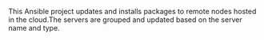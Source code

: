 This Ansible project updates and installs packages to remote nodes hosted in the cloud.The servers are grouped and updated based on the server name and type. 

